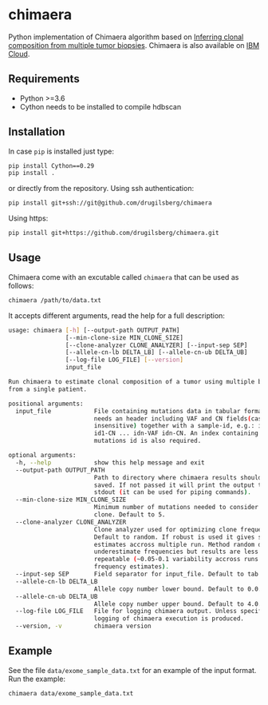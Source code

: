 # chimaera

Python implementation of Chimaera algorithm based on [Inferring clonal composition from multiple tumor biopsies](https://arxiv.org/ftp/arxiv/papers/1701/1701.07940.pdf).
Chimaera is also available on [IBM Cloud](https://ibm.biz/chimaera-aas).

## Requirements

- Python >=3.6
- Cython needs to be installed to compile hdbscan

## Installation

In case `pip` is installed just type:

```sh
pip install Cython==0.29
pip install .
```

or directly from the repository.
Using ssh authentication:

```sh
pip install git+ssh://git@github.com/drugilsberg/chimaera
```

Using https:

```sh
pip install git+https://github.com/drugilsberg/chimaera.git
```

## Usage

Chimaera come with an excutable called `chimaera` that can be used as follows:

```sh
chimaera /path/to/data.txt
```

It accepts different arguments, read the help for a full description:

```sh
usage: chimaera [-h] [--output-path OUTPUT_PATH]
                [--min-clone-size MIN_CLONE_SIZE]
                [--clone-analyzer CLONE_ANALYZER] [--input-sep SEP]
                [--allele-cn-lb DELTA_LB] [--allele-cn-ub DELTA_UB]
                [--log-file LOG_FILE] [--version]
                input_file

Run chimaera to estimate clonal composition of a tumor using multiple biosies
from a single patient.

positional arguments:
  input_file            File containing mutations data in tabular format. It
                        needs an header including VAF and CN fields(case-
                        insensitive) together with a sample-id, e.g.: id1-VAF
                        id1-CN ... idn-VAF idn-CN. An index containing the
                        mutations id is also required.

optional arguments:
  -h, --help            show this help message and exit
  --output-path OUTPUT_PATH
                        Path to directory where chimaera results should be
                        saved. If not passed it will print the output to
                        stdout (it can be used for piping commands).
  --min-clone-size MIN_CLONE_SIZE
                        Minimum number of mutations needed to consider a
                        clone. Default to 5.
  --clone-analyzer CLONE_ANALYZER
                        Clone analyzer used for optimizing clone frequencies.
                        Default to random. If robust is used it gives stable
                        estimates accross multiple run. Method random does not
                        underestimate frequencies but results are less
                        repeatable (~0.05-0.1 variability accross runs in
                        frequency estimates).
  --input-sep SEP       Field separator for input_file. Default to tab.
  --allele-cn-lb DELTA_LB
                        Allele copy number lower bound. Default to 0.0.
  --allele-cn-ub DELTA_UB
                        Allele copy number upper bound. Default to 4.0.
  --log-file LOG_FILE   File for logging chimaera output. Unless specified no
                        logging of chimaera execution is produced.
  --version, -v         chimaera version
```

## Example

See the file `data/exome_sample_data.txt` for an example of the input format.
Run the example:

```sh
chimaera data/exome_sample_data.txt
```
